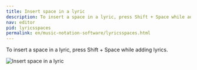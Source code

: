 ```yaml
---
title: Insert space in a lyric
description: To insert a space in a lyric, press Shift + Space while adding lyrics.
nav: editor
pid: lyricsspaces
permalink: en/music-notation-software/lyricsspaces.html
---
```


To insert a space in a lyric, press Shift + Space while adding lyrics.

![Insert space in a lyric](https://flat.io/img/help/editor_lyricsspaces_en.gif)